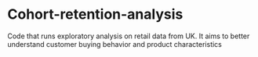 # Cohort-retention-analysis
Code that runs exploratory analysis on retail data from UK. It aims to better understand customer buying behavior and product characteristics
